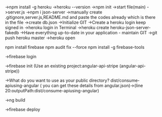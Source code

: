 ->npm install -g heroku
->heroku --version 
->npm init
->start file(main) 
->server.js 
->npm i json-server 
->manually create .gitignore,server.js,README.md and paste the codes already which is there in the file ->create db.json 
->Initialize GIT 
->Create a heroku login keep signed in 
->heroku login in Terminal 
->heroku create heroku-json-server-fakedb 
->Have everything up-to-date in your application - maintain GIT 
->git push heroku master 
->heroku open

npm install firebase npm audit fix --force npm install -g firebase-tools

->firebase login

->firebase init (Use an existing project:angular-api-stripe (angular-api-stripe))

->What do you want to use as your public directory? dist/consume-apiusing-angular ( you can get these details from angular.json)->(line 20:outputPath:dist/consume-apiusing-angular)

->ng build

->firebase deploy